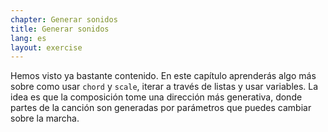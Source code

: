 ```yaml
---
chapter: Generar sonidos
title: Generar sonidos
lang: es
layout: exercise
---
```


Hemos visto ya bastante contenido. En este capítulo aprenderás algo más sobre como usar `chord` y `scale`, iterar a través de listas y usar variables.  La idea es que la composición tome una dirección más generativa, donde partes de la canción son generadas por parámetros que puedes cambiar sobre la marcha.  
